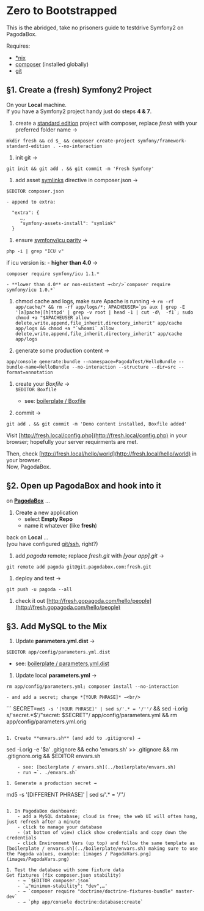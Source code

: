 Zero to Bootstrapped
==========================

This is the abridged, take no prisoners guide to testdrive Symfony2 on PagodaBox.

Requires:

- [*nix](http://en.wikipedia.org/wiki/Unix-like)
- [composer](http://getcomposer.org/) (installed globally)
- [git](http://git-scm.com/)

## §1. Create a (fresh) Symfony2 Project

On your **Local** machine.<br/>If you have a Symfony2 project handy just do steps **4 & 7**.

1. create a [standard edition](https://github.com/symfony/symfony-standard) project with composer, replace *fresh* with your preferred folder name → 
```
mkdir fresh && cd $_ && composer create-project symfony/framework-standard-edition . --no-interaction
```

1. init git →
```
git init && git add . && git commit -m 'Fresh Symfony'
```

1. add asset [symlinks](http://stackoverflow.com/questions/9931127/symfony-2-working-with-assets) directive in composer.json →
```
$EDITOR composer.json
```
	- append to extra: 
``` 
  "extra": { 
     …, 
     "symfony-assets-install": "symlink"
  } 
```

1. ensure [symfony/icu parity](http://symfony.com/doc/master/components/intl.html) →
```
php -i | grep "ICU v"
```
if icu version is:
	- **higher than 4.0** →<br/>
```
composer require symfony/icu 1.1.*
```
	- **lower than 4.0** or non-existent →<br/>`composer require symfony/icu 1.0.*`

1. chmod cache and logs, make sure Apache is running →
```rm -rf app/cache/* && rm -rf app/logs/*; APACHEUSER=`ps aux | grep -E '[a]pache|[h]ttpd' | grep -v root | head -1 | cut -d\  -f1`; sudo chmod +a "$APACHEUSER allow delete,write,append,file_inherit,directory_inherit" app/cache app/logs && chmod +a "`whoami` allow delete,write,append,file_inherit,directory_inherit" app/cache app/logs```

1. generate some production content → 
```
app/console generate:bundle --namespace=PagodaTest/HelloBundle --bundle-name=HelloBundle --no-interaction --structure --dir=src --format=annotation
```

1. create your *Boxfile* →<br/>```$EDITOR Boxfile```
	- see: [boilerplate / Boxfile](https://raw.github.com/mfdj/symfony2-on-pagodabox/master/boilerplate/Boxfile)

1. commit →<br/>
```
git add . && git commit -m 'Demo content installed, Boxfile added'
```

Visit [http://fresh.local/config.php](http://fresh.local/config.php) in your browser; hopefully your server requirments are met.

Then, check [http://fresh.local/hello/world](http://fresh.local/hello/world) in your browser.<br/>Now, PagodaBox.


## §2. Open up PagodaBox and hook into it

on **[PagodaBox](https://dashboard.pagodabox.com/)** …

1. Create a new application 
	- select **Empty Repo**
	- name it whatever (like **fresh**)

back on **Local** …<br/>(you have configured [git/ssh](http://help.pagodabox.com/customer/portal/articles/200927), right?)

1. add *pagoda* remote; replace *fresh.git* with *[your app].git* →<br/>
```
git remote add pagoda git@git.pagodabox.com:fresh.git
```

1. deploy and test →
```
git push -u pagoda --all
```

1. check it out [http://fresh.gopagoda.com/hello/people](http://fresh.gopagoda.com/hello/people)


## §3. Add MySQL to the Mix

1. Update **parameters.yml.dist** →
```
$EDITOR app/config/parameters.yml.dist
```
   - see: [boilerplate / parameters.yml.dist](../boilerplate/parameters.yml.dist)

1. Update local **parameters.yml** →
```
rm app/config/parameters.yml; composer install --no-interaction
```
	- and add a secret; change *[YOUR PHRASE]* →<br/>
``` SECRET=`md5 -s '[YOUR PHRASE]' | sed s/'.* = '/''/` && sed -i.orig s/'secret.*$'/"secret: $SECRET"/ app/config/parameters.yml && rm app/config/parameters.yml.orig
```	

1. Create **envars.sh** (and add to .gitignore) →
```
sed -i.orig -e '$a\' .gitignore && echo 'envars.sh' >> .gitignore && rm .gitignore.orig && $EDITOR envars.sh
```
	- see: [boilerplate / envars.sh](../boilerplate/envars.sh)
	- run →`. ./envars.sh`

1. Generate a production secret →
```
md5 -s '[DIFFERENT PHRASE]' | sed s/'.* = '/''/
```

1. In PagodaBox dashboard: 
    - add a MySQL database; cloud is free; the web UI will often hang, just refresh after a minute
    - click to manage your database
    - (at bottom of view) click show credentials and copy down the credentials
    - click Environment Vars (up top) and follow the same template as [boilerplate / envars.sh](../boilerplate/envars.sh) making sure to use the Pagoda values, example: [images / PagodaVars.png](images/PagodaVars.png)
    
1. Test the database with some fixture data
Get fixtures (fix composer.json stability)
	- → `$EDITOR composer.json`
	- `…"minimum-stability": "dev",…'
	- → `composer require "doctrine/doctrine-fixtures-bundle" master-dev`
	- → `php app/console doctrine:database:create`



